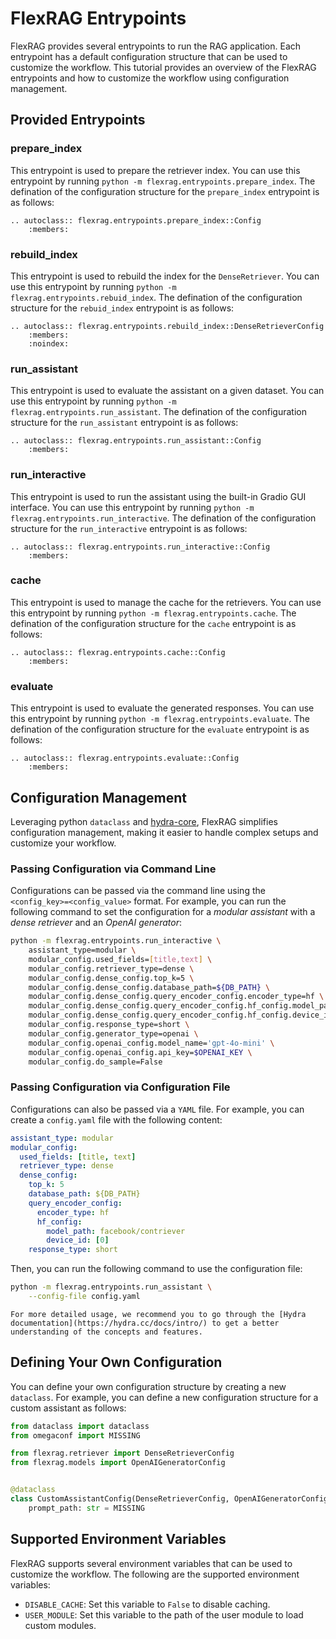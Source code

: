 # FlexRAG Entrypoints
FlexRAG provides several entrypoints to run the RAG application. Each entrypoint has a default configuration structure that can be used to customize the workflow. This tutorial provides an overview of the FlexRAG entrypoints and how to customize the workflow using configuration management.

## Provided Entrypoints
### prepare_index
This entrypoint is used to prepare the retriever index. You can use this entrypoint by running `python -m flexrag.entrypoints.prepare_index`.
The defination of the configuration structure for the `prepare_index` entrypoint is as follows:

```{eval-rst}
.. autoclass:: flexrag.entrypoints.prepare_index::Config
    :members:
```

### rebuild_index
This entrypoint is used to rebuild the index for the `DenseRetriever`. You can use this entrypoint by running `python -m flexrag.entrypoints.rebuid_index`.
The defination of the configuration structure for the `rebuid_index` entrypoint is as follows:

```{eval-rst}
.. autoclass:: flexrag.entrypoints.rebuild_index::DenseRetrieverConfig
    :members:
    :noindex:
```

### run_assistant
This entrypoint is used to evaluate the assistant on a given dataset. You can use this entrypoint by running `python -m flexrag.entrypoints.run_assistant`.
The defination of the configuration structure for the `run_assistant` entrypoint is as follows:

```{eval-rst}
.. autoclass:: flexrag.entrypoints.run_assistant::Config
    :members:
```

### run_interactive
This entrypoint is used to run the assistant using the built-in Gradio GUI interface. You can use this entrypoint by running `python -m flexrag.entrypoints.run_interactive`.
The defination of the configuration structure for the `run_interactive` entrypoint is as follows:

```{eval-rst}
.. autoclass:: flexrag.entrypoints.run_interactive::Config
    :members:
```

### cache
This entrypoint is used to manage the cache for the retrievers. You can use this entrypoint by running `python -m flexrag.entrypoints.cache`.
The defination of the configuration structure for the `cache` entrypoint is as follows:

```{eval-rst}
.. autoclass:: flexrag.entrypoints.cache::Config
    :members:
```

### evaluate
This entrypoint is used to evaluate the generated responses. You can use this entrypoint by running `python -m flexrag.entrypoints.evaluate`.
The defination of the configuration structure for the `evaluate` entrypoint is as follows:

```{eval-rst}
.. autoclass:: flexrag.entrypoints.evaluate::Config
    :members:
```


## Configuration Management

Leveraging python `dataclass` and [hydra-core](https://github.com/facebookresearch/hydra), FlexRAG simplifies configuration management, making it easier to handle complex setups and customize your workflow.

### Passing Configuration via Command Line
Configurations can be passed via the command line using the `<config_key>=<config_value>` format. For example, you can run the following command to set the configuration for a *modular assistant* with a *dense retriever* and an *OpenAI generator*:
```bash
python -m flexrag.entrypoints.run_interactive \
    assistant_type=modular \
    modular_config.used_fields=[title,text] \
    modular_config.retriever_type=dense \
    modular_config.dense_config.top_k=5 \
    modular_config.dense_config.database_path=${DB_PATH} \
    modular_config.dense_config.query_encoder_config.encoder_type=hf \
    modular_config.dense_config.query_encoder_config.hf_config.model_path='facebook/contriever' \
    modular_config.dense_config.query_encoder_config.hf_config.device_id=[0] \
    modular_config.response_type=short \
    modular_config.generator_type=openai \
    modular_config.openai_config.model_name='gpt-4o-mini' \
    modular_config.openai_config.api_key=$OPENAI_KEY \
    modular_config.do_sample=False
```

### Passing Configuration via Configuration File
Configurations can also be passed via a `YAML` file. For example, you can create a `config.yaml` file with the following content:
```yaml
assistant_type: modular
modular_config:
  used_fields: [title, text]
  retriever_type: dense
  dense_config:
    top_k: 5
    database_path: ${DB_PATH}
    query_encoder_config:
      encoder_type: hf
      hf_config:
        model_path: facebook/contriever
        device_id: [0]
    response_type: short
```

Then, you can run the following command to use the configuration file:
```bash
python -m flexrag.entrypoints.run_assistant \
    --config-file config.yaml
```

```{tip}
For more detailed usage, we recommend you to go through the [Hydra documentation](https://hydra.cc/docs/intro/) to get a better understanding of the concepts and features.
```



## Defining Your Own Configuration
You can define your own configuration structure by creating a new `dataclass`. For example, you can define a new configuration structure for a custom assistant as follows:

```python
from dataclass import dataclass
from omegaconf import MISSING

from flexrag.retriever import DenseRetrieverConfig
from flexrag.models import OpenAIGeneratorConfig


@dataclass
class CustomAssistantConfig(DenseRetrieverConfig, OpenAIGeneratorConfig):
    prompt_path: str = MISSING

```

## Supported Environment Variables
FlexRAG supports several environment variables that can be used to customize the workflow. The following are the supported environment variables:

- `DISABLE_CACHE`: Set this variable to `False` to disable caching.
- `USER_MODULE`: Set this variable to the path of the user module to load custom modules.